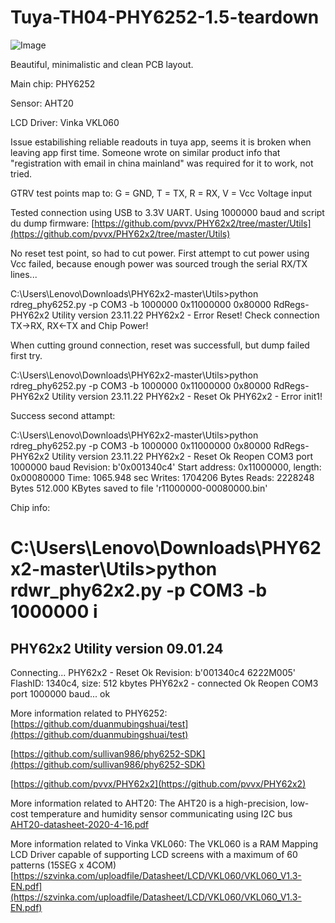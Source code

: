 # Tuya-TH04-PHY6252-1.5-teardown
![Image](https://github.com/user-attachments/assets/ba480c1a-26d1-43f0-b91d-9b4272e6b7a7)

Beautiful, minimalistic and clean PCB layout. 


Main chip: PHY6252

Sensor: AHT20

LCD Driver: Vinka VKL060

Issue estabilishing reliable readouts in tuya app, seems it is broken when leaving app first time.
Someone wrote on similar product info that "registration with email in china mainland" was required for it to work, not tried.

GTRV test points map to:
G = GND,
T = TX,
R = RX,
V = Vcc Voltage input

Tested connection using USB to 3.3V UART. Using 1000000 baud and script du dump firmware:
[https://github.com/pvvx/PHY62x2/tree/master/Utils](https://github.com/pvvx/PHY62x2/tree/master/Utils)

No reset test point, so had to cut power. First attempt to cut power using Vcc failed, because enough power was sourced trough the serial RX/TX lines...

C:\Users\Lenovo\Downloads\PHY62x2-master\Utils>python rdreg_phy6252.py -p COM3 -b 1000000 0x11000000 0x80000
RdRegs-PHY62x2 Utility version 23.11.22
PHY62x2 - Error Reset!
Check connection TX->RX, RX<-TX and Chip Power!

When cutting ground connection, reset was successfull, but dump failed first try.

C:\Users\Lenovo\Downloads\PHY62x2-master\Utils>python rdreg_phy6252.py -p COM3 -b 1000000 0x11000000 0x80000
RdRegs-PHY62x2 Utility version 23.11.22
PHY62x2 - Reset Ok
PHY62x2 - Error init1!

Success second attampt:

C:\Users\Lenovo\Downloads\PHY62x2-master\Utils>python rdreg_phy6252.py -p COM3 -b 1000000 0x11000000 0x80000
RdRegs-PHY62x2 Utility version 23.11.22
PHY62x2 - Reset Ok
Reopen COM3 port 1000000 baud
Revision: b'0x001340c4'
Start address: 0x11000000, length: 0x00080000
  Time: 1065.948 sec
Writes: 1704206 Bytes
 Reads: 2228248 Bytes
512.000 KBytes saved to file 'r11000000-00080000.bin'

Chip info:

C:\Users\Lenovo\Downloads\PHY62x2-master\Utils>python rdwr_phy62x2.py -p COM3 -b 1000000 i
=========================================================
PHY62x2 Utility version 09.01.24
---------------------------------------------------------
Connecting...
PHY62x2 - Reset Ok
Revision: b'001340c4 6222M005'
FlashID: 1340c4, size: 512 kbytes
PHY62x2 - connected Ok
Reopen COM3 port 1000000 baud... ok






More information related to PHY6252:
[https://github.com/duanmubingshuai/test](https://github.com/duanmubingshuai/test)

[https://github.com/sullivan986/phy6252-SDK](https://github.com/sullivan986/phy6252-SDK)

[https://github.com/pvvx/PHY62x2](https://github.com/pvvx/PHY62x2)



More information related to AHT20:
The AHT20 is a high-precision, low-cost temperature and humidity sensor communicating using I2C bus
[AHT20-datasheet-2020-4-16.pdf](https://cdn-learn.adafruit.com/assets/assets/000/091/676/original/AHT20-datasheet-2020-4-16.pdf?1591047915)

More information related to Vinka VKL060:
The VKL060 is a RAM Mapping LCD Driver capable of supporting LCD screens with a maximum of 60 patterns (15SEG x 4COM)
[https://szvinka.com/uploadfile/Datasheet/LCD/VKL060/VKL060_V1.3-EN.pdf](https://szvinka.com/uploadfile/Datasheet/LCD/VKL060/VKL060_V1.3-EN.pdf)

